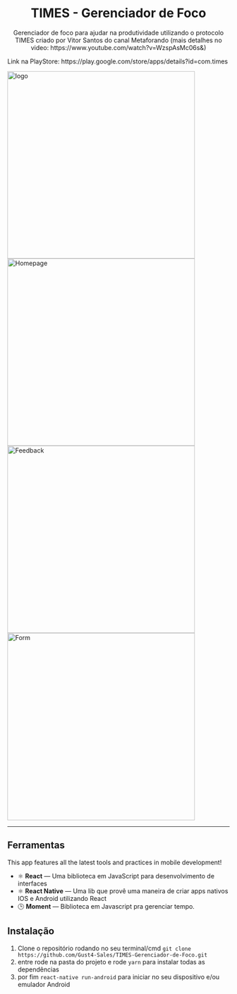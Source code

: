 <h1 align="center">
<br>
TIMES - Gerenciador de Foco
</h1>

<p align="center">Gerenciador de foco para ajudar na produtividade utilizando o protocolo TIMES criado por Vitor Santos do canal Metaforando (mais detalhes no video: https://www.youtube.com/watch?v=WzspAsMc06s&)</p>
<p>Link na PlayStore: https://play.google.com/store/apps/details?id=com.times</p>

<div>
  <img src="https://lh3.googleusercontent.com/6aCkMNkI0v5uhb_he7lAs489QTOoc0DmmJMFFVUQN-cwdpsPwCTdO-WZRzAh40IpfUyX=w1920-h937-rw" alt="logo" height="425">
  <img src="https://lh3.googleusercontent.com/oWPwexI51IOko3Hr6PXVgD4q2V3aapEul5CIjebM4A6LNVmTwci8ME_nNxT_XWZlhac=w1920-h937-rw" alt="Homepage" height="425">
  <img src="https://lh3.googleusercontent.com/LFp_DARviBkjxw-o6vibG56obPo6eZziOkDSKbiTDYaTY-C8o1iZnQKHDo3YAfX8eA=w1920-h711-rw" alt="Feedback" height="425">
  <img src="https://lh3.googleusercontent.com/gGnxm_9VKQ8TLdi8kEYiZd13u2p_kEv2rcaR_bEv1IdRu0ELkpcdum0WQ_zerNMvAZ0=w1920-h711-rw" alt="Form" height="425" >
</div>

<hr />

## Ferramentas
[//]: # (Add the features of your project here:)
This app features all the latest tools and practices in mobile development!

- ⚛️ **React** — Uma biblioteca em JavaScript para desenvolvimento de interfaces
- ⚛️ **React Native** — Uma lib que provê uma maneira de criar apps nativos IOS e Android utilizando React
- 🕒 **Moment** — Biblioteca em Javascript pra gerenciar tempo.

## Instalação
1. Clone o repositório rodando no seu terminal/cmd ````git clone https://github.com/Gust4-Sales/TIMES-Gerenciador-de-Foco.git ```` 
2. entre rode na pasta do projeto e rode ```yarn``` para instalar todas as dependências
3. por fim ```react-native run-android``` para iniciar no seu dispositivo e/ou emulador Android

